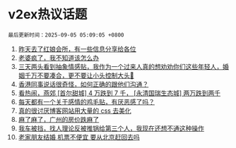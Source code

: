 # v2ex热议话题

`最后更新时间：2025-09-05 05:09:05 +0800`

1. [昨天去了红娘会所，有一些信息分享给各位](https://www.v2ex.com/t/1156960)
1. [老婆疯了，我不知道该怎么办](https://www.v2ex.com/t/1156983)
1. [三天两头看到抽象情感贴，我作为一个过来人真的想劝劝你们这些年轻人，婚姻千万不要凑合，更不要让小头控制大头🤣](https://www.v2ex.com/t/1157038)
1. [香港同事说话很奇怪，如何正确的跟他们沟通？](https://www.v2ex.com/t/1157052)
1. [看热闹，燕郊 [首尔甜城] 4 万跌到 7 千， [永清国瑞生态城] 两万跌到两千](https://www.v2ex.com/t/1156975)
1. [每天都有一个关于感情的鸡毛贴，有厌恶感了吗？](https://www.v2ex.com/t/1156993)
1. [真的很讨厌博客网站用大量的 css 去美化](https://www.v2ex.com/t/1157094)
1. [麻了麻了，广州的房价跌麻了](https://www.v2ex.com/t/1157069)
1. [我车被挡，找人理论反被推锅给第三个人，我现在还想不通这种操作](https://www.v2ex.com/t/1157042)
1. [老家朋友结婚 机票不便宜 要从北京赶回去吗](https://www.v2ex.com/t/1157023)

